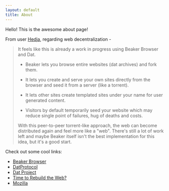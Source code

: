 ```yaml
---
layout: default
title: About
---
```


Hello! This is the awesome about page! 

From user [Hedja](https://news.ycombinator.com/user?id=Hedja), regarding web decentralization -

>It feels like this is already a work in progress using Beaker Browser and Dat.
>- Beaker lets you browse entire websites (dat archives) and fork them.
>
>- It lets you create and serve your own sites directly from the browser and seed it from a server (like a torrent).
>
>- It lets other sites create templated sites under your name for user generated content.
>
>- Visitors by default temporarily seed your website which may reduce single point of failures, hug of deaths and costs.
>
>With this peer-to-peer torrent-like approach, the web can become distributed again and feel more like a "web". There's still a lot of work left 
>and maybe Beaker itself isn't the best implementation for this idea, but it's a good start.



Check out some cool links:

* [Beaker Browser](https://beakerbrowser.com/)
* [DatProtocol](https://www.datprotocol.com/)
* [Dat Project](https://datproject.org/)
* [Time to Rebuild the Web?](https://www.oreilly.com/ideas/its-time-to-rebuild-the-web/)
* [Mozilla](https://mozilla.org/)
